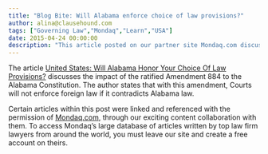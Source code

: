 ```yaml
---
title: "Blog Bite: Will Alabama enforce choice of law provisions?"
author: alina@clausehound.com
tags: ["Governing Law","Mondaq","Learn","USA"]
date: 2015-04-24 00:00:00
description: "This article posted on our partner site Mondaq.com discusses the impact of the ratified Amendment 884 to the Alabama Constitution. The author states that with this amendment, Courts will not enforce foreign law if it contradicts Alabama law."
---
```


The article [United States: Will Alabama Honor Your Choice Of Law Provisions?](http://www.mondaq.com/unitedstates/x/392326/Constitutional+Administrative+Law/Will+Alabama+Honor+Your+Choice+Of+Law+Provisions) discusses the impact of the ratified Amendment 884 to the Alabama Constitution. The author states that with this amendment, Courts will not enforce foreign law if it contradicts Alabama law.

Certain articles within this post were linked and referenced with the permission of [Mondaq.com](https://www.mondaq.com/?clear=true), through our exciting content collaboration with them.  To access Mondaq’s large database of articles written by top law firm lawyers from around the world, you must leave our site and create a free account on theirs.
